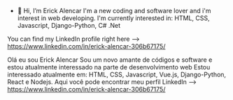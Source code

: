 - 👋 Hi, I’m Erick Alencar
I'm a new coding and software lover and i'm interest in web developing.
I'm currently interested in: HTML, CSS, Javascript, Django-Python, C# .Net

You can find my LinkedIn profile right here --> https://www.linkedin.com/in/erick-alencar-306b67175/

Olá eu sou Erick Alencar
Sou um novo amante de códigos e software e estou atualmente interessado na parte de desenvolvimento web
Estou interessado atualmente em: HTML, CSS, Javascript, Vue.js, Django-Python, React e Nodejs.
Aqui você pode encontrar meu perfil LinkedIn --> https://www.linkedin.com/in/erick-alencar-306b67175/
